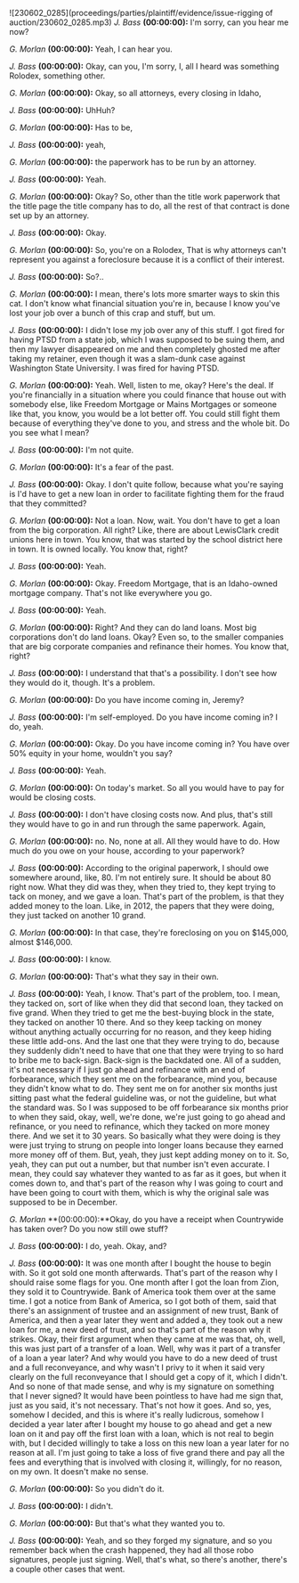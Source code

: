 ![230602_0285](proceedings/parties/plaintiff/evidence/issue-rigging of auction/230602_0285.mp3)
*J. Bass* **(00:00:00):**
I'm sorry, can you hear me now?

*G. Morlan* **(00:00:00):**
Yeah, I can hear you.

*J. Bass* **(00:00:00):**
Okay, can you, I'm sorry, I, all I heard was something Rolodex, something other.

*G. Morlan* **(00:00:00):**
Okay, so all attorneys, every closing in Idaho,

*J. Bass* **(00:00:00):**
UhHuh?

*G. Morlan* **(00:00:00):**
Has to be,

*J. Bass* **(00:00:00):**
yeah,

*G. Morlan* **(00:00:00):**
the paperwork has to be run by an attorney.

*J. Bass* **(00:00:00):**
Yeah.

*G. Morlan* **(00:00:00):**
Okay? So, other than the title work paperwork that the title page the title company has to do, all the rest of that contract is done set up by an attorney.

*J. Bass* **(00:00:00):**
Okay.

*G. Morlan* **(00:00:00):**
So, you're on a Rolodex, That is why attorneys can't represent you against a foreclosure because it is a conflict of their interest.

*J. Bass* **(00:00:00):**
So?..

*G. Morlan* **(00:00:00):**
I mean, there's lots more smarter ways to skin this cat. I don't know what financial situation you're in, because I know you've lost your job over a bunch of this crap and stuff, but um.

*J. Bass* **(00:00:00):**
I didn't lose my job over any of this stuff. I got fired for having PTSD from a state job, which I was supposed to be suing them, and then my lawyer disappeared on me and then completely ghosted me after taking my retainer, even though it was a slam-dunk case against Washington State University. I was fired for having PTSD.

*G. Morlan* **(00:00:00):**
Yeah. Well, listen to me, okay? Here's the deal. If you're financially in a situation where you could finance that house out with somebody else, like Freedom Mortgage or Mains Mortgages or someone like that, you know, you would be a lot better off. You could still fight them because of everything they've done to you, and stress and the whole bit. Do you see what I mean?

*J. Bass* **(00:00:00):**
I'm not quite.

*G. Morlan* **(00:00:00):**
It's a fear of the past.

*J. Bass* **(00:00:00):**
Okay. I don't quite follow, because what you're saying is I'd have to get a new loan in order to facilitate fighting them for the fraud that they committed?

*G. Morlan* **(00:00:00):**
Not a loan. Now, wait. You don't have to get a loan from the big corporation. All right? Like, there are about LewisClark credit unions here in town. You know, that was started by the school district here in town. It is owned locally. You know that, right?

*J. Bass* **(00:00:00):**
Yeah.

*G. Morlan* **(00:00:00):**
Okay. Freedom Mortgage, that is an Idaho-owned mortgage company. That's not like everywhere you go.

*J. Bass* **(00:00:00):**
Yeah.

*G. Morlan* **(00:00:00):**
Right? And they can do land loans. Most big corporations don't do land loans. Okay? Even so, to the smaller companies that are big corporate companies and refinance their homes. You know that, right?

*J. Bass* **(00:00:00):**
I understand that that's a possibility.
I don't see how they would do it, though. It's a problem.

*G. Morlan* **(00:00:00):**
Do you have income coming in, Jeremy?

*J. Bass* **(00:00:00):**
I'm self-employed. Do you have income coming in?
I do, yeah.

*G. Morlan* **(00:00:00):**
Okay. Do you have income coming in? You have over 50% equity in your home, wouldn't you say?

*J. Bass* **(00:00:00):**
Yeah.

*G. Morlan* **(00:00:00):**
On today's market. So all you would have to pay for would be closing costs.

*J. Bass* **(00:00:00):**
I don't have closing costs now. And plus, that's still they would have to go in and run through the same paperwork. Again,

*G. Morlan* **(00:00:00):**
no. No, none at all. All they would have to do. How much do you owe on your house, according to your paperwork?

*J. Bass* **(00:00:00):**
According to the original paperwork, I should owe somewhere around, like, 80. I'm not entirely sure. It should be about 80 right now. What they did was they, when they tried to, they kept trying to tack on money, and we gave a loan. That's part of the problem, is that they added money to the loan. Like, in 2012, the papers that they were doing, they just tacked on another 10 grand.

*G. Morlan* **(00:00:00):**
In that case, they're foreclosing on you on $145,000, almost $146,000.

*J. Bass* **(00:00:00):**
I know.

*G. Morlan* **(00:00:00):**
That's what they say in their own.

*J. Bass* **(00:00:00):**
Yeah, I know. That's part of the problem, too. I mean, they tacked on, sort of like when they did that second loan, they tacked on five grand. When they tried to get me the best-buying block in the state, they tacked on another 10 there. And so they keep tacking on money without anything actually occurring for no reason, and they keep hiding these little add-ons. And the last one that they were trying to do, because they suddenly didn't need to have that one that they were trying to so hard to bribe me to back-sign. Back-sign is the backdated one. All of a sudden, it's not necessary if I just go ahead and refinance with an end of forbearance, which they sent me on the forbearance, mind you, because they didn't know what to do. They sent me on for another six months just sitting past what the federal guideline was, or not the guideline, but what the standard was. So I was supposed to be off forbearance six months prior to when they said, okay, well, we're done, we're just going to go ahead and refinance, or you need to refinance, which they tacked on more money there. And we set it to 30 years. So basically what they were doing is they were just trying to strung on people into longer loans because they earned more money off of them. But, yeah, they just kept adding money on to it. So, yeah, they can put out a number, but that number isn't even accurate. I mean, they could say whatever they wanted to as far as it goes, but when it comes down to, and that's part of the reason why I was going to court and have been going to court with them, which is why the original sale was supposed to be in December.

*G. Morlan* **(00:00:00):**Okay, do you have a receipt when Countrywide has taken over? Do you now still owe stuff?

*J. Bass* **(00:00:00):**
I do, yeah.
Okay, and?

*J. Bass* **(00:00:00):**
It was one month after I bought the house to begin with. So it got sold one month afterwards. That's part of the reason why I should raise some flags for you. One month after I got the loan from Zion, they sold it to Countrywide. Bank of America took them over at the same time. I got a notice from Bank of America, so I got both of them, said that there's an assignment of trustee and an assignment of new trust, Bank of America, and then a year later they went and added a, they took out a new loan for me, a new deed of trust, and so that's part of the reason why it strikes. Okay, their first argument when they came at me was that, oh, well, this was just part of a transfer of a loan. Well, why was it part of a transfer of a loan a year later? And why would you have to do a new deed of trust and a full reconveyance, and why wasn't I privy to it when it said very clearly on the full reconveyance that I should get a copy of it, which I didn't. And so none of that made sense, and why is my signature on something that I never signed? It would have been pointless to have had me sign that, just as you said, it's not necessary. That's not how it goes. And so, yes, somehow I decided, and this is where it's really ludicrous, somehow I decided a year later after I bought my house to go ahead and get a new loan on it and pay off the first loan with a loan, which is not real to begin with, but I decided willingly to take a loss on this new loan a year later for no reason at all. I'm just going to take a loss of five grand there and pay all the fees and everything that is involved with closing it, willingly, for no reason, on my own. It doesn't make no sense.

*G. Morlan* **(00:00:00):**
So you didn't do it.

*J. Bass* **(00:00:00):**
I didn't.

*G. Morlan* **(00:00:00):**
But that's what they wanted you to.

*J. Bass* **(00:00:00):**
Yeah, and so they forged my signature, and so you remember back when the crash happened, they had all those robo signatures, people just signing. Well, that's what, so there's another, there's a couple other cases that went.